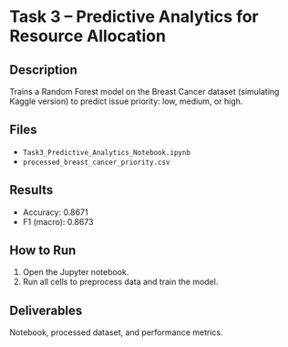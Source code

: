 # Task 3 – Predictive Analytics for Resource Allocation

## Description
Trains a Random Forest model on the Breast Cancer dataset (simulating Kaggle version)
to predict issue priority: low, medium, or high.

## Files
- `Task3_Predictive_Analytics_Notebook.ipynb`
- `processed_breast_cancer_priority.csv`

## Results
- Accuracy: 0.8671
- F1 (macro): 0.8673

## How to Run
1. Open the Jupyter notebook.
2. Run all cells to preprocess data and train the model.

## Deliverables
Notebook, processed dataset, and performance metrics.
